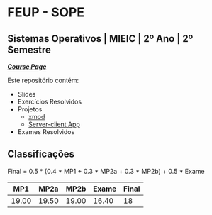 # FEUP - SOPE

## Sistemas Operativos | MIEIC | 2º Ano | 2º Semestre


[***Course Page***](https://sigarra.up.pt/feup/pt/ucurr_geral.ficha_uc_view?pv_ocorrencia_id=459478)


Este repositório contém:
- Slides
- Exercícios Resolvidos
- Projetos
   - [xmod](https://github.com/xico2001pt/sope-xmod)
   - [Server-client App](https://github.com/adr1an0s0ar3s/sope_server_app)
- Exames Resolvidos

## Classificações

Final = 0.5 * (0.4 * MP1 + 0.3 * MP2a + 0.3 * MP2b) + 0.5 * Exame

| MP1 | MP2a | MP2b | Exame | Final
|---|---|---|---|---
| 19.00 | 19.50 | 19.00 | 16.40 | 18
